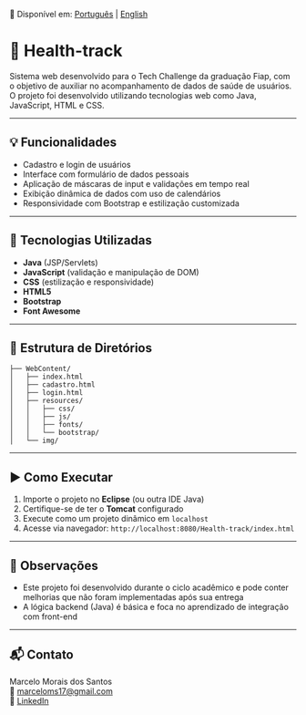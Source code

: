 📄 Disponível em: [Português](README.md) | [English](README.en.md)

# 🏥 Health-track

Sistema web desenvolvido para o Tech Challenge da graduação Fiap, com o objetivo de auxiliar no acompanhamento de dados de saúde de usuários. O projeto foi desenvolvido utilizando tecnologias web como Java, JavaScript, HTML e CSS.

---

## 💡 Funcionalidades

- Cadastro e login de usuários
- Interface com formulário de dados pessoais
- Aplicação de máscaras de input e validações em tempo real
- Exibição dinâmica de dados com uso de calendários
- Responsividade com Bootstrap e estilização customizada

---

## 🧰 Tecnologias Utilizadas

- **Java** (JSP/Servlets)
- **JavaScript** (validação e manipulação de DOM)
- **CSS** (estilização e responsividade)
- **HTML5**
- **Bootstrap**
- **Font Awesome**

---

## 🧱 Estrutura de Diretórios

```
├── WebContent/
│   ├── index.html
│   ├── cadastro.html
│   ├── login.html
│   ├── resources/
│   │   ├── css/
│   │   ├── js/
│   │   ├── fonts/
│   │   └── bootstrap/
│   └── img/
```

---

## ▶️ Como Executar

1. Importe o projeto no **Eclipse** (ou outra IDE Java)
2. Certifique-se de ter o **Tomcat** configurado
3. Execute como um projeto dinâmico em `localhost`
4. Acesse via navegador: `http://localhost:8080/Health-track/index.html`

---

## 📁 Observações

- Este projeto foi desenvolvido durante o ciclo acadêmico e pode conter melhorias que não foram implementadas após sua entrega
- A lógica backend (Java) é básica e foca no aprendizado de integração com front-end

---

## 📬 Contato

Marcelo Morais dos Santos  
📧 marceloms17@gmail.com  
🔗 [LinkedIn](https://www.linkedin.com/in/marcelo-morais-61584146)
